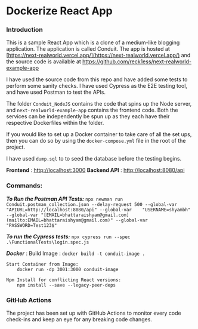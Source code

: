 # Dockerize React App

### Introduction

This is a sample React App which is a clone of a medium-like blogging application. The application is called Conduit. The app is hosted at [https://next-realworld.vercel.app/](https://next-realworld.vercel.app/) and the source code is available at https://github.com/reck1ess/next-realworld-example-app

I have used the source code from this repo and have added some tests to perform some sanity checks. I have used Cypress as the E2E testing tool, and have used Postman to test the APIs.

The folder `Conduit_NodeJS` contains the code that spins up the Node server, and `next-realworld-example-app` contains the frontend code. Both the services can be independently be spun up as they each have their respective Dockerfiles within the folder.

If you would like to set up a Docker container to take care of all the set ups, then you can do so by using the `docker-compose.yml` file in the root of the project.

I have used `dump.sql` to to seed the database before the testing begins.

**Frontend** : [http://localhost:3000](http://localhost:3000/)
**Backend API** : [http://localhost:8080/api](http://localhost:8080/api)

### **Commands:**

***To Run the Postman API Tests:***
`npx newman run Conduit.postman_collection.json --delay-request 500 --global-var "APIURL=http://localhost:8080/api" --global-var 	"USERNAME=shyambh" --global-var "[EMAIL=bhattaraishyam@gmail.com](mailto:EMAIL=bhattaraishyam@gmail.com)" --global-var "PASSWORD=Test123$"`

***To run the Cypress tests:***
`npx cypress run --spec .\FunctionalTests\login.spec.js`

***Docker*** :
Build Image :
`docker build -t conduit-image .`

```
Start Container from Image:
	docker run -dp 3001:3000 conduit-image

Npm Install for conflicting React versions:
	npm install --save --legacy-peer-deps

```

### GitHub Actions

The project has been set up with GitHub Actions to monitor every code check-ins and keep an eye for any breaking code changes.
